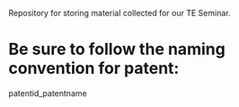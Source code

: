 Repository for storing material collected for our TE Seminar.

# Be sure to follow the naming convention for patent:

patentid_patentname
